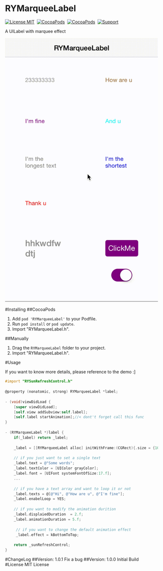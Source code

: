 # RYMarqueeLabel
[![License MIT](https://img.shields.io/badge/license-MIT-green.svg?style=flat-square)](https://raw.githubusercontent.com/UrbanHooker/RYMarqueeLabel/master/LICENSE)&nbsp;
[![CocoaPods](http://img.shields.io/cocoapods/v/RYMarqueeLabel.svg?style=flat-square)](http://cocoapods.org/?q=RYMarqueeLabel)&nbsp;
[![CocoaPods](http://img.shields.io/cocoapods/p/RYMarqueeLabel.svg?style=flat-square)](http://cocoapods.org/?q=RYMarqueeLabel)&nbsp;
[![Support](https://img.shields.io/badge/support-iOS%206%2B%20-blue.svg?style=flat-square)](https://www.apple.com/nl/ios/)&nbsp;

A UILabel with marquee effect

![label](https://github.com/UrbanHooker/RYMarqueeLabel/blob/master/RYMarqueeLabelDemo/RYMarqueeLabelDemo/demo.gif?raw=true)

#Installing
##CocoaPods
1. Add `pod 'RYMarqueeLabel'` to your Podfile.
2. Run `pod install` or `pod update`.
3. Import "RYMarqueeLabel.h".


##Manually
1. Drag the `RYMarqueeLabel` folder to your project.
2. Import "RYMarqueeLabel.h".

#Usage

If you want to know more details, please reference to the demo :]

```objective-c
#import "RYSunRefreshControl.h"

@property (nonatomic, strong) RYMarqueeLabel *label;

- (void)viewDidLoad {
    [super viewDidLoad];
    [self.view addSubview:self.label];
    [self.label startAnimation];//< dont't forget call this func
}

- (RYMarqueeLabel *)label {
    if(_label) return _label;
    
    _label = [[RYMarqueeLabel alloc] initWithFrame:(CGRect){.size = {100, 50}}];
    
    // if you just want to set a single text
    _label.text = @"Some words";
    _label.textColor = [UIColor grayColor];
    _label.font = [UIFont systemFontOfSize:17.f];
    ...
    
    // if you have a text array and want to loop it or not
    _label.texts = @[@"Hi", @"How are u", @"I'm fine"];
    _label.enabelLoop = YES;
    
    // if you want to modify the animation durition
    _label.displaiedDuration  = 2.f;
    _label.animationDuration = 5.f;
    
	 // if you want to change the default animation effect
	 _label.effect = kBottomToTop;
    
    return _sunRefreshControl;
}

```

#ChangeLog
##Version: 1.0.1
Fix a bug
##Version: 1.0.0
Initial Build
#License
MIT License


